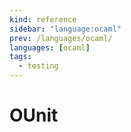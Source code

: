 ```yaml
---
kind: reference
sidebar: "language:ocaml"
prev: /languages/ocaml/
languages: [ocaml]
tags:
  - testing
---
```


# OUnit

<!--
TODO: Finish this reference
TODO: Add tutorial and link to it
TODO: Add any recipes and link to them
-->
